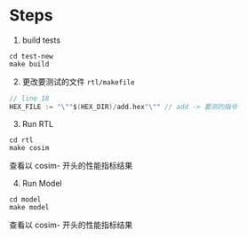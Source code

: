 # Steps
1. build tests  
```
cd test-new
make build
```

2. 更改要测试的文件 `rtl/makefile` 
```c
// line 18
HEX_FILE := "\""$(HEX_DIR)/add.hex"\"" // add -> 要测的指令
```

3. Run RTL  
```
cd rtl
make cosim
```
查看以 cosim- 开头的性能指标结果

4. Run Model
```
cd model
make model
```
查看以 cosim- 开头的性能指标结果